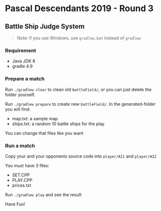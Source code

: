 # Pascal Descendants 2019 - Round 3

## Battle Ship Judge System

> Note: if you use Windows, use `gradlew.bat` instead of `gradlew`

### Requirement

* Java JDK 8
* gradle 4.9

### Prepare a match

Run `./gradlew clear` to clean old `battleField/`, or you can just delete the folder yourself.

Run `./gradlew prepare` to create new `battleField/`. In the generated-folder you will find:
* map.txt: a sample map
* ships.txt: a random 10 battle ships for the play

You can change that files like you want 

### Run a match

Copy your and your opponents source code into `player/AI1` and `player/AI2`

You must have 3 files:
* SET.CPP
* PLAY.CPP
* prices.txt

Run `./gradlew play` and see the result

Have Fun!